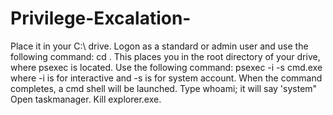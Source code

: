 # Privilege-Excalation-

Place it in your C:\ drive.
Logon as a standard or admin user and use the following command: cd \. This places you in the root directory of your drive, where psexec is located.
Use the following command: psexec -i -s cmd.exe where -i is for interactive and -s is for system account.
When the command completes, a cmd shell will be launched. Type whoami; it will say 'system"
Open taskmanager. Kill explorer.exe.
